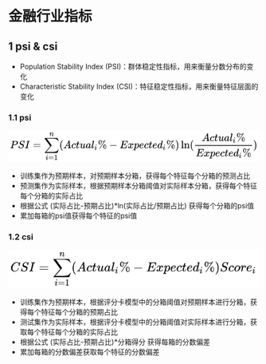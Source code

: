 # 金融行业指标
## 1 psi & csi
- Population Stability Index (PSI)：群体稳定性指标，用来衡量分数分布的变化 
- Characteristic Stability Index (CSI)：特征稳定性指标，用来衡量特征层面的变化

### 1.1 psi
![Alt pic](../images/psi.svg)
- 训练集作为预期样本，对预期样本分箱，获得每个特征每个分箱的预测占比
- 预测集作为实际样本，根据预期样本分箱阈值对实际样本分箱，获得每个特征每个分箱的实际占比
- 根据公式 (实际占比-预期占比)*ln(实际占比/预期占比) 获得每个分箱的psi值
- 累加每箱的psi值获得每个特征的psi值

### 1.2 csi
![Alt pic](../images/csi.svg)
- 训练集作为预期样本，根据评分卡模型中的分箱阈值对预期样本进行分箱，获得每个特征每个分箱的预期占比
- 测试集作为实际样本，根据评分卡模型中的分箱阈值对实际样本进行分箱，获取每个特征每个分箱的实际占比
- 根据公式 (实际占比-预期占比)*分箱得分 获得每箱的分数偏差
- 累加每箱的分数偏差获取每个特征的分数偏差